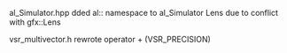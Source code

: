 al_Simulator.hpp dded al:: namespace to al_Simulator Lens due to conflict with gfx::Lens

vsr_multivector.h rewrote operator + (VSR_PRECISION) 
